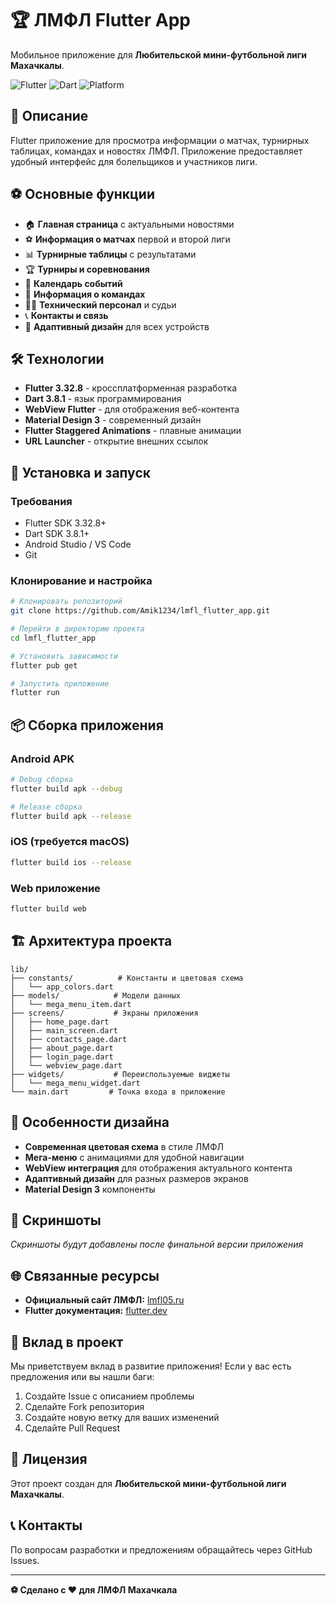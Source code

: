# 🏆 ЛМФЛ Flutter App

Мобильное приложение для **Любительской мини-футбольной лиги Махачкалы**.

![Flutter](https://img.shields.io/badge/Flutter-3.32.8-blue.svg)
![Dart](https://img.shields.io/badge/Dart-3.8.1-blue.svg)
![Platform](https://img.shields.io/badge/Platform-Android%20%7C%20iOS%20%7C%20Web-green.svg)

## 📱 Описание

Flutter приложение для просмотра информации о матчах, турнирных таблицах, командах и новостях ЛМФЛ. Приложение предоставляет удобный интерфейс для болельщиков и участников лиги.

## ⚽ Основные функции

- 🏠 **Главная страница** с актуальными новостями
- ⚽ **Информация о матчах** первой и второй лиги
- 📊 **Турнирные таблицы** с результатами
- 🏆 **Турниры и соревнования**
- 📅 **Календарь событий**
- 👥 **Информация о командах**
- 👨‍💼 **Технический персонал** и судьи
- 📞 **Контакты и связь**
- 📱 **Адаптивный дизайн** для всех устройств

## 🛠️ Технологии

- **Flutter 3.32.8** - кроссплатформенная разработка
- **Dart 3.8.1** - язык программирования
- **WebView Flutter** - для отображения веб-контента
- **Material Design 3** - современный дизайн
- **Flutter Staggered Animations** - плавные анимации
- **URL Launcher** - открытие внешних ссылок

## 🚀 Установка и запуск

### Требования
- Flutter SDK 3.32.8+
- Dart SDK 3.8.1+
- Android Studio / VS Code
- Git

### Клонирование и настройка
```bash
# Клонировать репозиторий
git clone https://github.com/Amik1234/lmfl_flutter_app.git

# Перейти в директорию проекта
cd lmfl_flutter_app

# Установить зависимости
flutter pub get

# Запустить приложение
flutter run
```

## 📦 Сборка приложения

### Android APK
```bash
# Debug сборка
flutter build apk --debug

# Release сборка
flutter build apk --release
```

### iOS (требуется macOS)
```bash
flutter build ios --release
```

### Web приложение
```bash
flutter build web
```

## 🏗️ Архитектура проекта

```
lib/
├── constants/          # Константы и цветовая схема
│   └── app_colors.dart
├── models/            # Модели данных
│   └── mega_menu_item.dart
├── screens/           # Экраны приложения
│   ├── home_page.dart
│   ├── main_screen.dart
│   ├── contacts_page.dart
│   ├── about_page.dart
│   ├── login_page.dart
│   └── webview_page.dart
├── widgets/           # Переиспользуемые виджеты
│   └── mega_menu_widget.dart
└── main.dart         # Точка входа в приложение
```

## 🎨 Особенности дизайна

- **Современная цветовая схема** в стиле ЛМФЛ
- **Мега-меню** с анимациями для удобной навигации
- **WebView интеграция** для отображения актуального контента
- **Адаптивный дизайн** для разных размеров экранов
- **Material Design 3** компоненты

## 📱 Скриншоты

*Скриншоты будут добавлены после финальной версии приложения*

## 🌐 Связанные ресурсы

- **Официальный сайт ЛМФЛ:** [lmfl05.ru](https://lmfl05.ru/)
- **Flutter документация:** [flutter.dev](https://flutter.dev)

## 🤝 Вклад в проект

Мы приветствуем вклад в развитие приложения! Если у вас есть предложения или вы нашли баги:

1. Создайте Issue с описанием проблемы
2. Сделайте Fork репозитория
3. Создайте новую ветку для ваших изменений
4. Сделайте Pull Request

## 📄 Лицензия

Этот проект создан для **Любительской мини-футбольной лиги Махачкалы**.

## 📞 Контакты

По вопросам разработки и предложениям обращайтесь через GitHub Issues.

---

**⚽ Сделано с ❤️ для ЛМФЛ Махачкала**
